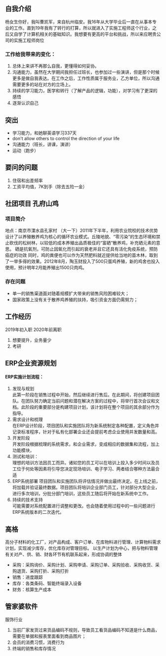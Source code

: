 ## 自我介绍
杨女生你好，我叫曹凯军，来自杭州临安。我16年从大学毕业后一直在从事本专业的工作。直到19年我有了转行的打算，所以就进入了实施工程师这个行业，之后又自学了计算机相关的基础知识。我想要有更高的平台和挑战，所以来应聘贵公司的实施工程师岗位

### 工作给我带来的变化：
1. 总体上来讲不再那么自我，更懂得如何妥协。
2. 沟通能力，虽然在大学期间我担任过班长，也参加过一些演讲，但是那个时候更多是做自我表达。在工作之后，工作性质属于服务业，乙方单位，所以沟通需要更多的站在对方的立场上。
3. 持续的学习能力，医学和转行（了解产品的逻辑，功能），对学习有了更深的感悟
4. 逐渐认识自己

## 突出
* 学习能力，和她聊英语学习337天
* don't allow others to control the direction of your life
* 沟通能力（班长，讲课，演讲）
* 运动（跑步）

## 要问的问题
1. 住宿和出差频率
2. 工资平均值，7K到手（除去五险一金）

## 社团项目 孔府山鸡
### 项目简介 
地点：南京市溧水县孔家村
（大一下）2011年下半年，利用农业院校的技术优势设计了以养殖散养鸡为核心的循环农业模式。丘陵地貌、“零污染”的生态环境和禁止砍伐的松树林，以较低的成本养殖出品质极佳的“富硒”散养鸡，补充硒元素的意思。 硒是抗氧剂，可防止因氧化而引起的衰老并且它还具有活化免疫系统，预防癌症的功效
同时，鸡的粪便也可以作为天然肥料就近提供给当地的苗木林，取到了一举多得的效果。2012年8月，陶玉财投入了500只蛋鸡养殖，新的鸡舍也投入使用，预计明年2月能养殖出1500只肉鸡。

### 存在问题 
* 单一的销售渠道面对随着规模扩大带来的销售风险困难较大；
* 国家政策上没有关于散养鸡养殖的扶持，吸引资金方面仍需努力；

## 工作经历
2019年初入职
2020年前离职
1. 想要提升，业务量少
2. 考研


## ERP企业资源规划 
#### ERP实施计划流程：
1. 发现与规划  
此第一阶段在销售过程中开始，然后继续进行售后。在此期间，将创建项目团队。在团队努力确定当前问题和潜在解决方案的过程中，将举行首次会议和文档。此阶段的重要部分是构建项目计划，该计划将在整个项目的其余部分作为指导。
2. 需求设计和梳理  
在ERP设计阶段，项目团队和实施团队将为新系统制定各种配置，定义角色并记录标准程序，针对于私有化部署企业还会提前考虑企业使用并发数量和高。
1. 开发阶段  
开发阶段根据梳理的系统需求，和企业需求，变成相应的数据集和流程，加上功能模块，
1. 测试和培训：  
理想的培训方法因员工而异。诸如您的员工可以在培训上投入多少时间以及员工位于何处等因素将引导您决定现场培训、电子学习、两者结合哪种方法最合适
5. ERP系统部署
项目团队和实施团队将评估情况并做出最终决定。在上线之前，将加载并验证最终数据。项目团队将培训企业部门员工，针对部分大型企业，进行多次培训，分批分部门培训，这些员工随后将开始在新系统中工作。
6. 持续的技术支持  
可能需要对系统配置进行调整和更改。也会随着使用过程中的一些问题进行ERP系统版本的二次迭代。

## 高格
高分子材料的化工厂，对产品构成、客户订单、在库物料进行管理、计算物料需求计划，实现减少库存，优化库存对管理目标。
以生产计划为中心，把与物料管理有关对产、供、销、财各环节有机联系起来，形成协调的整体
* 采购：采购询价、采购计划、采购申请、采购订单、采购验收、采购收货、采购退货、采购打折、采购打折
* 销售：进度跟踪
* 库存：各类条码、智能终端录入设备
* 财务：核算生产成本

## 管家婆软件
服饰行业
1. 当前厂家发货过来货品编码不规则，导致员工看货品编码不知道是什么商品，需要在单据和报表里面看到商品图片；
2. 会员的消费习惯，消费行为
3. 终端的销售和库存情况

